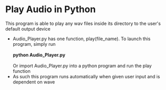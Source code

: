 # Play Audio in Python
This program is able to play any wav files inside its directory to the user's default output device
- Audio_Player.py has one function, play(file_name). To launch this program, simply run <br> <br>
**python Audio_Player.py** <br> <br>
Or import Audio_Player.py into a python program and run the play function
- As such this program runs automatically when given user input and is dependent on wave